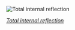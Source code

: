 
![Total internal reflection](https://upload.wikimedia.org/wikipedia/commons/thumb/8/80/Internal_reflection%2C_Anna.jpg/525px-Internal_reflection%2C_Anna.jpg)

*[Total internal reflection](https://wikipedia.org/wiki/File:Internal_reflection,_Anna.jpg)*
